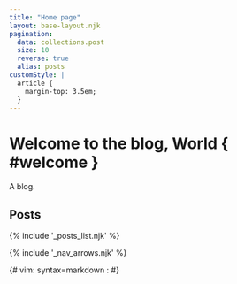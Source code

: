 ```yaml
---
title: "Home page"
layout: base-layout.njk
pagination:
  data: collections.post
  size: 10
  reverse: true
  alias: posts
customStyle: |
  article {
    margin-top: 3.5em;
  }
---
```


# Welcome to the blog, World { #welcome }

A blog.

## Posts

{% include '_posts_list.njk' %}

{% include '_nav_arrows.njk' %}


{# vim: syntax=markdown :
#}
